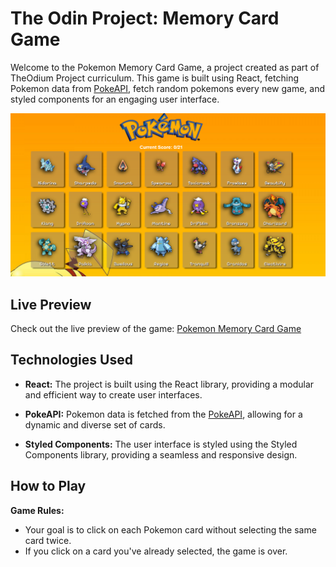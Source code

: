 # The Odin Project: Memory Card Game

Welcome to the Pokemon Memory Card Game, a project created as part of TheOdium Project curriculum. This game is built using React, fetching Pokemon data from [PokeAPI](https://pokeapi.co/), fetch random pokemons every new game, and styled components for an engaging user interface.

![Game Screenshot](./screenshot.png)

## Live Preview

Check out the live preview of the game: [Pokemon Memory Card Game](https://brunoladiv.github.io/TheOdinProject/21-memory-card-game/dist)

## Technologies Used

- **React:** The project is built using the React library, providing a modular and efficient way to create user interfaces.

- **PokeAPI:** Pokemon data is fetched from the [PokeAPI](https://pokeapi.co/), allowing for a dynamic and diverse set of cards.

- **Styled Components:** The user interface is styled using the Styled Components library, providing a seamless and responsive design.

## How to Play

**Game Rules:**

- Your goal is to click on each Pokemon card without selecting the same card twice.
- If you click on a card you've already selected, the game is over.
